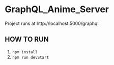 # GraphQL_Anime_Server

Project runs at http://localhost:5000/graphql

## HOW TO RUN
1. `npm install`
2. `npm run devStart`
